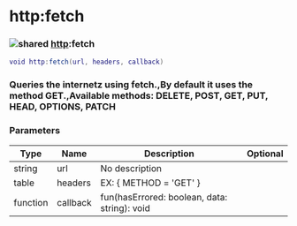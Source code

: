 # http:fetch

### ![shared](../../home/http/.gitbook/assets/shared.png) [http](../../home/http/home/http/):fetch

```lua
void http:fetch(url, headers, callback)
```

### Queries the internetz using fetch.,By default it uses the method GET.,Available methods: DELETE, POST, GET, PUT, HEAD, OPTIONS, PATCH

### Parameters

| Type     | Name     | Description                                  | Optional |
| -------- | -------- | -------------------------------------------- | -------: |
| string   | url      | No description                               |          |
| table    | headers  | EX: { METHOD = 'GET' }                       |          |
| function | callback | fun(hasErrored: boolean, data: string): void |          |
